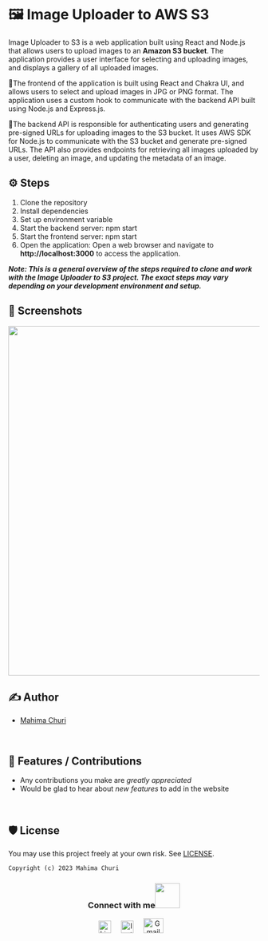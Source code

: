 # 🖼️ Image Uploader to AWS S3

Image Uploader to S3 is a web application built using React and Node.js that allows users to upload images to an <b>Amazon S3 bucket</b>. The application provides a user interface for selecting and uploading images, and displays a gallery of all uploaded images.

📌The frontend of the application is built using React and Chakra UI, and allows users to select and upload images in JPG or PNG format. The application uses a custom hook to communicate with the backend API built using Node.js and Express.js.

📌The backend API is responsible for authenticating users and generating pre-signed URLs for uploading images to the S3 bucket. It uses AWS SDK for Node.js to communicate with the S3 bucket and generate pre-signed URLs. The API also provides endpoints for retrieving all images uploaded by a user, deleting an image, and updating the metadata of an image.

## ⚙️ Steps 
1. Clone the repository
2. Install dependencies
3. Set up environment variable
4. Start the backend server: npm start
5. Start the frontend server: npm start
6. Open the application: Open a web browser and navigate to <b>http://localhost:3000</b> to access the application.

<b><i>
Note: This is a general overview of the steps required to clone and work with the Image Uploader to S3 project. The exact steps may vary depending on your development environment and setup.
</i>
</b>


## 👀 Screenshots
<div align="center">
<img src ="/assets/todo.png" width="700px">
</div>

## ✍ Author

- [Mahima Churi](https://github.com/Mahitej28)

<br>

## 📌 Features / Contributions
 - Any contributions you make are *greatly appreciated*
 - Would be glad to hear about *new features* to add in the website

<br>


## 🛡 License

You may use this project freely at your own risk. See [LICENSE](https://choosealicense.com/licenses/mit/).

    Copyright (c) 2023 Mahima Churi



<div align="center">
<h3> Connect with me<a href="https://gifyu.com/image/Zy2f"><img src="https://github.com/milaan9/milaan9/blob/main/Handshake.gif" width="50px"></a>
</h3> 
<p align="center">
    <a href="https://www.linkedin.com/in/mahimachuri" target="_blank"><img alt="LinkedIn" width="25px" src="https://cdn-icons-png.flaticon.com/512/3536/3536505.png"></a> &nbsp&nbsp&nbsp
    <a href="https://www.instagram.com/infoelegant10" target="_blank"><img alt="Instagram" width="25px" src="https://cdn-icons-png.flaticon.com/512/1384/1384063.png"></a> &nbsp&nbsp&nbsp
     <a href="mailto:mahimachuri.28@gmail.com" target="_blank"><img alt="Gmail" width="40px" height="30px" src="https://github.com/TheDudeThatCode/TheDudeThatCode/blob/master/Assets/Gmail.svg"></a>&nbsp&nbsp&nbsp
   </p>

